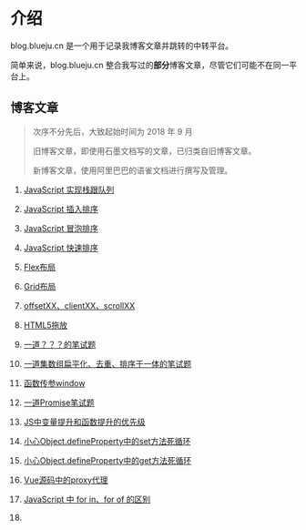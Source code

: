 # 介绍

blog.blueju.cn 是一个用于记录我博客文章并跳转的中转平台。

简单来说，blog.blueju.cn 整合我写过的**部分**博客文章，尽管它们可能不在同一平台上。

## 博客文章

> 次序不分先后，大致起始时间为 2018 年 9 月
>
> 
>
> 旧博客文章，即使用石墨文档写的文章，已归类自旧博客文章。
>
> 
>
> 新博客文章，使用阿里巴巴的语雀文档进行撰写及管理。

1. [JavaScript 实现栈跟队列](https://www.yuque.com/docs/share/0a86d93c-3d79-4667-ac07-38d201cb0d61)

2. [JavaScript 插入排序](https://www.yuque.com/docs/share/02a2bd6f-7b77-4404-bee6-5ff55b42f9d9)

3. [JavaScript 冒泡排序](https://www.yuque.com/docs/share/e64885f6-344d-49b1-a4f5-56955decabeb)

4. [JavaScript 快速排序](https://www.yuque.com/docs/share/36f87fee-8fe6-4fd3-941e-5dfd91bdbd07)

5. [Flex布局](https://www.yuque.com/docs/share/b0b288ba-7175-4119-aacc-1ee247216742)

6. [Grid布局](https://www.yuque.com/docs/share/b0b288ba-7175-4119-aacc-1ee247216742)

7. [offsetXX、clientXX、scrollXX](https://www.yuque.com/docs/share/35c5709a-c119-43cc-a9aa-eec245ec9db5)

8. [HTML5拖放](https://www.yuque.com/docs/share/13e1c2da-b902-4a34-80cb-1c799b37f72b)

9. [一道？？？的笔试题](https://www.yuque.com/docs/share/d2f2f025-09ed-4094-b54b-017059217d72)

10. [一道集数组扁平化、去重、排序于一体的笔试题](https://www.yuque.com/docs/share/66a97bf3-98db-42b0-b708-8945f1f98b19)

11. [函数传参window](https://www.yuque.com/docs/share/e25ea536-0fad-4b37-af90-5aa993529b1c)

12. [一道Promise笔试题](https://www.yuque.com/docs/share/0b659873-68db-4566-a10e-44929dc22e95)

13. [JS中变量提升和函数提升的优先级](https://www.yuque.com/docs/share/cffd3bfd-faa8-486f-a9b7-d2ec7b4deacf)

14. [小心Object.defineProperty中的set方法死循环](https://www.yuque.com/docs/share/a8ff169f-0acd-4fa6-86a6-7d1829f88689)

15. [小心Object.defineProperty中的get方法死循环](https://www.yuque.com/docs/share/46cf1deb-ba89-4c1e-b666-877cb217f108)

16. [Vue源码中的proxy代理](https://www.yuque.com/docs/share/dcd7d8db-d0d2-4d84-9c87-6de306733dfc)

17. [JavaScript 中 for in、for of 的区别](https://www.yuque.com/docs/share/931ce575-8b87-4abc-972a-869526fc2ed9)

18. 

